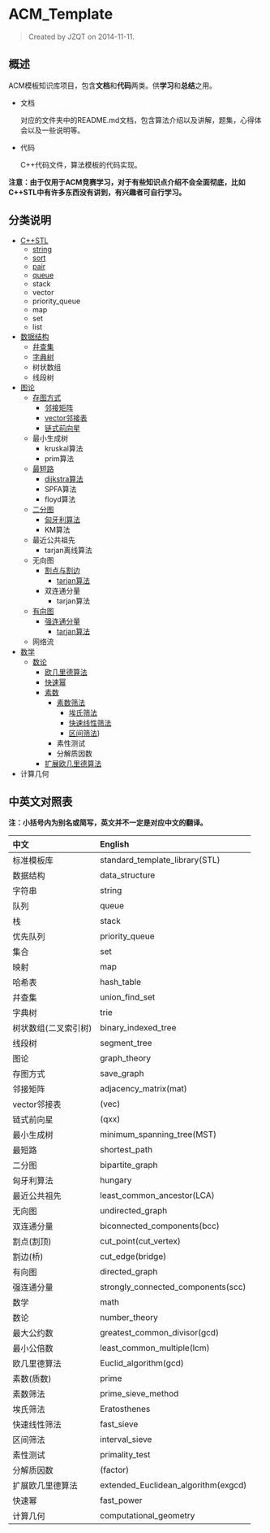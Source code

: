 # ACM_Template

> Created by JZQT on 2014-11-11.

## 概述
ACM模板知识库项目，包含**文档**和**代码**两类。供**学习**和**总结**之用。

* 文档

    对应的文件夹中的README.md文档，包含算法介绍以及讲解，题集，心得体会以及一些说明等。

* 代码

    C++代码文件，算法模板的代码实现。

**注意：由于仅用于ACM竞赛学习，对于有些知识点介绍不会全面彻底，比如C++STL中有许多东西没有讲到，有兴趣者可自行学习。**

## 分类说明

* [C++STL](https://coding.net/u/JZQT/p/ACM_Template/git/tree/master/C++STL "C++标准模板库")
    * [string](https://coding.net/u/JZQT/p/ACM_Template/git/tree/master/C++STL/string "字符串类")
    * [sort](https://coding.net/u/JZQT/p/ACM_Template/git/tree/master/C++STL/sort "快速排序算法")
    * [pair](https://coding.net/u/JZQT/p/ACM_Template/git/tree/master/C++STL/pair "对组")
    * [queue](https://coding.net/u/JZQT/p/ACM_Template/git/tree/master/C++STL/queue "队列")
    * stack
    * vector
    * priority_queue
    * map
    * set
    * list
* [数据结构](https://coding.net/u/JZQT/p/ACM_Template/git/tree/master/data_structure "data_structure")
    * [幷查集](https://coding.net/u/JZQT/p/ACM_Template/git/tree/master/data_structure/union_find_set "union_find_set")
    * [字典树](https://coding.net/u/JZQT/p/ACM_Template/git/tree/master/data_structure/trie "trie")
    * 树状数组
    * 线段树
* [图论](https://coding.net/u/JZQT/p/ACM_Template/git/tree/master/graph_theory "graph_theory")
    * [存图方式](https://coding.net/u/JZQT/p/ACM_Template/git/tree/master/graph_theory/save_graph "save_graph")
        * [邻接矩阵](https://coding.net/u/JZQT/p/ACM_Template/git/tree/master/graph_theory/save_graph/mat "adjacency_matrix(mat)")
        * [vector邻接表](https://coding.net/u/JZQT/p/ACM_Template/git/tree/master/graph_theory/save_graph/vec "vector(vec)")
        * [链式前向星](https://coding.net/u/JZQT/p/ACM_Template/git/tree/master/graph_theory/save_graph/qxx "(qxx)")
    * 最小生成树
        * kruskal算法
        * prim算法
    * [最短路](https://coding.net/u/JZQT/p/ACM_Template/git/tree/master/graph_theory/shortest_path "shortest_path")
        * [dijkstra算法](https://coding.net/u/JZQT/p/ACM_Template/git/tree/master/graph_theory/shortest_path/dijkstra "dijkstra")
        * SPFA算法
        * floyd算法
    * [二分图](https://coding.net/u/JZQT/p/ACM_Template/git/tree/master/graph_theory/bipartite_graph "bipartite_graph")
        * [匈牙利算法](https://coding.net/u/JZQT/p/ACM_Template/git/tree/master/graph_theory/bipartite_graph/hungary "hungary")
        * KM算法
    * 最近公共祖先
        * tarjan离线算法
    * 无向图
        * [割点与割边](https://coding.net/u/JZQT/p/ACM_Template/git/tree/master/graph_theory/undirected_graph/cut "cut")
            * [tarjan算法](https://coding.net/u/JZQT/p/ACM_Template/git/tree/master/graph_theory/undirected_graph/cut/tarjan "tarjan")
        * 双连通分量
            * tarjan算法
    * [有向图](https://coding.net/u/JZQT/p/ACM_Template/git/tree/master/graph_theory/directed_graph "directed_graph")
        * [强连通分量](https://coding.net/u/JZQT/p/ACM_Template/git/tree/master/graph_theory/directed_graph/strongly_connected_components "strongly_connected_components")
            * [tarjan算法](https://coding.net/u/JZQT/p/ACM_Template/git/tree/master/graph_theory/directed_graph/strongly_connected_components/tarjan "tarjan")
    * 网络流
* [数学](https://coding.net/u/JZQT/p/ACM_Template/git/tree/master/math "math")
    * [数论](https://coding.net/u/JZQT/p/ACM_Template/git/tree/master/math/number_theory "number_theory")
        * [欧几里德算法](https://coding.net/u/JZQT/p/ACM_Template/git/tree/master/math/number_theory/gcd "Euclid_algorithm")
        * [快速幂](https://coding.net/u/JZQT/p/ACM_Template/git/tree/master/math/number_theory/fast_power "fast_power")
        * [素数](https://coding.net/u/JZQT/p/ACM_Template/git/tree/master/math/number_theory/prime "prime")
            * [素数筛法](https://coding.net/u/JZQT/p/ACM_Template/git/tree/master/math/number_theory/prime/prime_sieve_method "prime_sieve_method")
                * [埃氏筛法](https://coding.net/u/JZQT/p/ACM_Template/git/tree/master/math/number_theory/prime/prime_sieve_method/Eratosthenes "Eratosthenes")
                * [快速线性筛法](https://coding.net/u/JZQT/p/ACM_Template/git/tree/master/math/number_theory/prime/prime_sieve_method/fast_sieve "fast_sieve")
                * [区间筛法](https://coding.net/u/JZQT/p/ACM_Template/git/tree/master/math/number_theory/prime/prime_sieve_method/interval_sieve "interval_sieve"))
            * 素性测试
            * 分解质因数
        * [扩展欧几里德算法](https://coding.net/u/JZQT/p/ACM_Template/git/tree/master/math/number_theory/exgcd "extended_Euclidean_algorithm")
* 计算几何

## 中英文对照表

**注：小括号内为别名或简写，英文并不一定是对应中文的翻译。**

|中文                   |English                                |
|:----------------------|:--------------------------------------|
|标准模板库             |standard_template_library(STL)         |
|数据结构               |data_structure                         |
|字符串                 |string                                 |
|队列                   |queue                                  |
|栈                     |stack                                  |
|优先队列               |priority_queue                         |
|集合                   |set                                    |
|映射                   |map                                    |
|哈希表                 |hash_table                             |
|幷查集                 |union_find_set                         |
|字典树                 |trie                                   |
|树状数组(二叉索引树)   |binary_indexed_tree                    |
|线段树                 |segment_tree                           |
|图论                   |graph_theory                           |
|存图方式               |save_graph                             |
|邻接矩阵               |adjacency_matrix(mat)                  |
|vector邻接表           |(vec)                                  |
|链式前向星             |(qxx)                                  |
|最小生成树             |minimum_spanning_tree(MST)             |
|最短路                 |shortest_path                          |
|二分图                 |bipartite_graph                        |
|匈牙利算法             |hungary                                |
|最近公共祖先           |least_common_ancestor(LCA)             |
|无向图                 |undirected_graph                       |
|双连通分量             |biconnected_components(bcc)            |
|割点(割顶)             |cut_point(cut_vertex)                  |
|割边(桥)               |cut_edge(bridge)                       |
|有向图                 |directed_graph                         |
|强连通分量             |strongly_connected_components(scc)     |
|数学                   |math                                   |
|数论                   |number_theory                          |
|最大公约数             |greatest_common_divisor(gcd)           |
|最小公倍数             |least_common_multiple(lcm)             |
|欧几里德算法           |Euclid_algorithm(gcd)                  |
|素数(质数)             |prime                                  |
|素数筛法               |prime_sieve_method                     |
|埃氏筛法               |Eratosthenes                           |
|快速线性筛法           |fast_sieve                             |
|区间筛法               |interval_sieve                         |
|素性测试               |primality_test                         |
|分解质因数             |(factor)                               |
|扩展欧几里德算法       |extended_Euclidean_algorithm(exgcd)    |
|快速幂                 |fast_power                             |
|计算几何               |computational_geometry                 |
